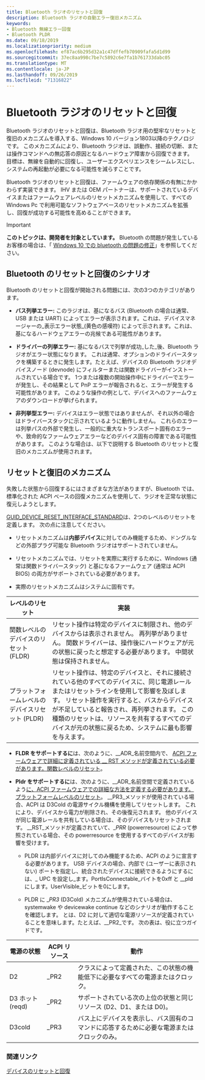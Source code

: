 ```yaml
---
title: Bluetooth ラジオのリセットと回復
description: Bluetooth ラジオの自動エラー復旧メカニズム
keywords:
- Bluetooth 無線エラー回復
- Bluetooth PLDR
ms.date: 09/18/2019
ms.localizationpriority: medium
ms.openlocfilehash: ef87ac6b295d32a1c47dffefb70909fafa5d1d99
ms.sourcegitcommit: 37ec8aa998c7be7c5892c6e7fa1b761733dabc05
ms.translationtype: MT
ms.contentlocale: ja-JP
ms.lasthandoff: 09/26/2019
ms.locfileid: "71316822"
---
```

# <a name="bluetooth-radio-reset-and-recovery"></a>Bluetooth ラジオのリセットと回復

Bluetooth ラジオのリセットと回復は、Bluetooth ラジオ用の堅牢なリセットと復旧のメカニズムを導入する、Windows 10 バージョン1803以降のテクノロジです。 このメカニズムにより、Bluetooth ラジオは、誤動作、接続の切断、または操作コマンドへの無応答の原因となるハードウェア障害から回復できます。 目標は、無線を自動的に回復し、ユーザーエクスペリエンスをシームレスにし、システムの再起動が必要になる可能性を減らすことです。

Bluetooth ラジオのリセットと回復は、ファームウェアの依存関係の有無にかかわらず実装できます。 IHV または OEM パートナーは、サポートされているデバイスまたはファームウェアレベルのリセットメカニズムを使用して、すべての Windows Pc で利用可能なソフトウェアベースのリセットメカニズムを拡張し、回復が成功する可能性を高めることができます。

> [!IMPORTANT]
> **このトピックは、開発者を対象としています。** Bluetooth の問題が発生しているお客様の場合は、「 [Windows 10 での bluetooth の問題の修正](https://support.microsoft.com/help/14169/windows-10-fix-bluetooth-problems)」を参照してください。

## <a name="bluetooth-reset-and-recovery-scenarios"></a>Bluetooth のリセットと回復のシナリオ

Bluetooth のリセットと回復が開始される問題には、次の3つのカテゴリがあります。

- **バス列挙エラー:** このラジオは、基になるバス (Bluetooth の場合は通常、USB または UART) によってエラーが表示されます。これは、デバイスマネージャーの_表示エラー状態_(黄色の感嘆符) によって示されます。これは、基になるハードウェアエラーの兆候である可能性があります。

- **ドライバーの列挙エラー:** 基になるバスで列挙が成功_した_後、Bluetooth ラジオがエラー状態になります。 これは通常、オプションのドライバースタックを構築するときに発生します。たとえば、デバイスの Bluetooth ラジオデバイスノード (devnode) にフィルターまたは関数ドライバーがインストールされている場合です。 1つまたは複数の開始操作中にドライバーでエラーが発生し、その結果として PnP エラーが報告されると、エラーが発生する可能性があります。 このような操作の例として、デバイスへのファームウェアのダウンロードが挙げられます。

- **非列挙型エラー:** デバイスはエラー状態ではありませんが、それ以外の場合はドライバースタックに示されているように動作しません。 これらのエラーは列挙パスの外部で発生し、一般的に重大なトランスポート固有のエラーや、致命的なファームウェアエラーなどのデバイス固有の障害である可能性があります。 このような場合は、以下で説明する Bluetooth のリセットと復旧のメカニズムが使用されます。

## <a name="reset-and-recovery-mechanisms"></a>リセットと復旧のメカニズム

失敗した状態から回復するにはさまざまな方法がありますが、Bluetooth では、標準化された ACPI ベースの回復メカニズムを使用して、ラジオを正常な状態に復元しようとします。

[GUID_DEVICE_RESET_INTERFACE_STANDARD](https://docs.microsoft.com/windows-hardware/drivers/kernel/working-with-guid-device-reset-interface-standard)は、2つのレベルのリセットを定義します。 次の点に注意してください。

- リセットメカニズムは**内部デバイス**に対してのみ機能するため、ドングルなどの外部プラグ可能な Bluetooth ラジオはサポートされていません。

- リセットメカニズムでは、リセットを実際に実行するために、Windows (通常は関数ドライバースタック) と基になるファームウェア (通常は ACPI BIOS) の両方がサポートされている必要があります。

- 実際のリセットメカニズムはシステムに固有です。

| レベルのリセット | 実装 |
| --- | --- |
| 関数レベルのデバイスのリセット (FLDR) | リセット操作は特定のデバイスに制限され、他のデバイスからは表示されません。 再列挙がありません。 関数ドライバーは、操作後にハードウェアが元の状態に戻ったと想定する必要があります。  中間状態は保持されません。
| プラットフォームレベルのデバイスリセット (PLDR) | リセット操作は、特定のデバイスと、それに接続されている他のすべてのデバイスに、同じ電源レールまたはリセットラインを使用して影響を及ぼします。 リセット操作を実行すると、バスからデバイスが不足していると報告され、再列挙されます。 この種類のリセットは、リソースを共有するすべてのデバイスが元の状態に戻るため、システムに最も影響を与えます。|

- **FLDR をサポートするに**は、次のように、__ADR_名前空間内で、 [ACPI ファームウェアで詳細に定義されている __ RST メソッドが定義されている必要があります。関数レベルのリセット](https://docs.microsoft.com/en-us/windows-hardware/drivers/kernel/resetting-and-recovering-a-device#acpi-firmware-function-level-reset)。

- **Pldr をサポートするに**は、次のように、__ADR_名前空間で定義されているよう[に、ACPI ファームウェアでの詳細な方法を定義する必要があります。プラットフォームレベルのリセット](https://docs.microsoft.com/en-us/windows-hardware/drivers/kernel/resetting-and-recovering-a-device#acpi-firmware-platform-level-reset)。 __PR3_メソッドが使用されている場合、ACPI は D3Cold の電源サイクル機構を使用してリセットします。 これにより、デバイスから電力が削除され、その後復元されます。 他のデバイスが同じ電源レールを共有している場合は、そのデバイスもリセットされます。 __RST_メソッドが定義されていて、__PRR_ (powerresource) によって参照されている場合、その powerresource を使用するすべてのデバイスが影響を受けます。

  - PLDR は内部デバイスに対してのみ機能するため、ACPI のように宣言する必要があります。 USB デバイスの場合、内部で (ユーザーに表示されない) ポートを指定し、統合されたデバイスに接続できるようにするには、_ UPC を設定し_ます。PortIsConnectable_バイトを0xff と __pld にします。UserVisible_ビットを0にします。

  - PLDR に __PR3_ (D3Cold) メカニズムが使用されている場合は、systemwake や devicewake continue などのシナリオが動作することを確認します。 とは、D2 に対して適切な電源リソースが定義されていることを意味します。たとえば、__PR2_です。 次の表は、役に立つガイドです。

| 電源の状態 | ACPI リソース | 動作 |  
| --- | --- | --- |  
| D2 | _PR2 | クラスによって定義された、この状態の機能低下に必要なすべての電源またはクロック。 |  
| D3 ホット (reqd) | _PR2 | サポートされている次の上位の状態と同じリソース (D2、D1、または D0)。 |  
| D3cold | _PR3 | バス上にデバイスを表示し、バス固有のコマンドに応答するために必要な電源またはクロックのみ。|  

### <a name="related-links"></a>関連リンク

[デバイスのリセットと回復](https://docs.microsoft.com/en-us/windows-hardware/drivers/kernel/resetting-and-recovering-a-device)

